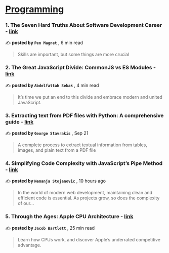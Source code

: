 
<h1><a href=https://medium.com/tag/programming/recommended target="_blank" rel="noopener noreferrer">Programming</a></h1>
<h3>1. The Seven Hard Truths About Software Development Career - <a href=https://medium.com/gitconnected/the-seven-hard-truths-about-software-development-career-fe5fdca5243e?source=tag_recommended_feed---------0-84----------programming----------05038723_eec4_4f9e_97be_b47242b9c02f------- target="_blank" rel="noopener noreferrer">link</a></h3>

✍️ **posted by `Pen Magnet`** <date> , 6 min read</date>

<blockquote>Skills are important, but some things are more crucial</blockquote>

<h3>2. The Great JavaScript Divide: CommonJS vs ES Modules - <a href=https://medium.com/javascript-in-plain-english/the-great-javascript-divide-commonjs-vs-es-modules-6a6e0aa91286?source=tag_recommended_feed---------1-107----------programming----------05038723_eec4_4f9e_97be_b47242b9c02f------- target="_blank" rel="noopener noreferrer">link</a></h3>

✍️ **posted by `Abdelfattah Sekak`** <date> , 4 min read</date>

<blockquote>It’s time we put an end to this divide and embrace modern and united JavaScript.</blockquote>

<h3>3. Extracting text from PDF files with Python: A comprehensive guide - <a href=https://medium.com/towards-data-science/extracting-text-from-pdf-files-with-python-a-comprehensive-guide-9fc4003d517?source=tag_recommended_feed---------2-85----------programming----------05038723_eec4_4f9e_97be_b47242b9c02f------- target="_blank" rel="noopener noreferrer">link</a></h3>

✍️ **posted by `George Stavrakis`** <date> , Sep 21</date>

<blockquote>A complete process to extract textual information from tables, images, and plain text from a PDF file</blockquote>

<h3>4. Simplifying Code Complexity with JavaScript’s Pipe Method - <a href=https://medium.com/@stojanovic.nemanja71/simplifying-code-complexity-with-javascripts-pipe-method-6c8e77e67bf8?source=tag_recommended_feed---------3-84----------programming----------05038723_eec4_4f9e_97be_b47242b9c02f------- target="_blank" rel="noopener noreferrer">link</a></h3>

✍️ **posted by `Nemanja Stojanovic`** <date> , 10 hours ago</date>

<blockquote>In the world of modern web development, maintaining clean and efficient code is essential. As projects grow, so does the complexity of our…</blockquote>

<h3>5. Through the Ages: Apple CPU Architecture - <a href=https://medium.com/macoclock/through-the-ages-apple-cpu-architecture-92b33abedea7?source=tag_recommended_feed---------4-107----------programming----------05038723_eec4_4f9e_97be_b47242b9c02f------- target="_blank" rel="noopener noreferrer">link</a></h3>

✍️ **posted by `Jacob Bartlett`** <date> , 25 min read</date>

<blockquote>Learn how CPUs work, and discover Apple’s underrated competitive advantage.</blockquote>

